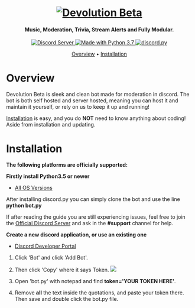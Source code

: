 <h1 align="center">
  <br>
  <a href="https://github.com/No1IrishStig/DevolutionBeta"><img src="https://i.imgur.com/BS6YRcT.jpg" alt="Devolution Beta"></a>
</h1>

<h4 align="center">Music, Moderation, Trivia, Stream Alerts and Fully Modular.</h4>

<p align="center">
  <a href="https://discord.gg/red">
    <img src="https://discordapp.com/api/guilds/444952798040293389/widget.png" alt="Discord Server">
  </a>
  <a href="https://www.python.org/downloads/">
    <img src="https://img.shields.io/badge/Made%20With-Python%203.7-blue.svg?style=for-the-badge" alt="Made with Python 3.7">
  </a>
  <a href="https://github.com/Rapptz/discord.py/tree/rewrite">
      <img src="https://img.shields.io/badge/discord-py-blue.svg" alt="discord.py">
  </a>
</p>

<p align="center">
  <a href="#overview">Overview</a>
  •
  <a href="#installation">Installation</a>
</p>

# Overview

Devolution Beta is sleek and clean bot made for moderation in discord. The bot is both self hosted and server hosted, meaning you can host it and maintain it yourself, or rely on us to keep it up and running! 

[Installation](#installation) is easy, and you do **NOT** need to know anything about coding! Aside
from installation and updating.

# Installation

**The following platforms are officially supported:** 

**Firstly install Python3.5 or newer**

- [All OS Versions](https://pypi.org/project/discord.py/)

After installing discord.py you can simply clone the bot and use the line **python bot.py**

If after reading the guide you are still experiencing issues, feel free to join the
[Official Discord Server](https://discord.gg/frcc5vF) and ask in the **#support** channel for help.

**Create a new discord application, or use an existing one**

- [Discord Developer Portal](https://discordapp.com/developers/applications/)

1. Click 'Bot' and click 'Add Bot'. 
2. Then click 'Copy' where it says Token. 
<img src=https://img.no1irishstig.co.uk/8yceu.png> </img> 

3. Open 'bot.py' with notepad and find **token='YOUR TOKEN HERE'**.
4. Remove **all** the text inside the quotations, and paste your token there. Then save and double click the bot.py file.

